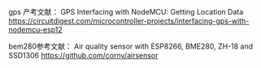 gps 产考文献：
GPS Interfacing with NodeMCU: Getting Location Data
https://circuitdigest.com/microcontroller-projects/interfacing-gps-with-nodemcu-esp12

bem280参考文献： Air quality sensor with ESP8266, BME280, ZH-18 and SSD1306
https://github.com/corny/airsensor
